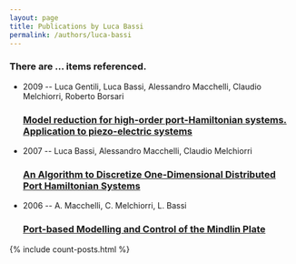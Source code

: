 ```yaml
---
layout: page
title: Publications by Luca Bassi
permalink: /authors/luca-bassi
---
```


<h3 id="number-posts">There are ... items referenced.</h3>
<ul class="post-list">
<li><span class='post-meta'>2009 -- Luca Gentili, Luca Bassi, Alessandro Macchelli, Claudio Melchiorri, Roberto Borsari</span><h3><a class='post-link' href="{{ site.baseurl }}/model-reduction-for-high-order-port-hamiltonian-systems-application-to-piezo-electric-systems">Model reduction for high-order port-Hamiltonian systems. Application to piezo-electric systems</a></h3></li>
<li><span class='post-meta'>2007 -- Luca Bassi, Alessandro Macchelli, Claudio Melchiorri</span><h3><a class='post-link' href="{{ site.baseurl }}/an-algorithm-to-discretize-one-dimensional-distributed-port-hamiltonian-systems">An Algorithm to Discretize One-Dimensional Distributed Port Hamiltonian Systems</a></h3></li>
<li><span class='post-meta'>2006 -- A. Macchelli, C. Melchiorri, L. Bassi</span><h3><a class='post-link' href="{{ site.baseurl }}/port-based-modelling-and-control-of-the-mindlin-plate">Port-based Modelling and Control of the Mindlin Plate</a></h3></li>

</ul>
{% include count-posts.html %}
